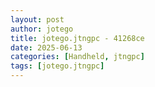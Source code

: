 ```yaml
---
layout: post
author: jotego
title: jotego.jtngpc - 41268ce
date: 2025-06-13
categories: [Handheld, jtngpc]
tags: [jotego.jtngpc]
---
```


